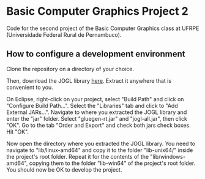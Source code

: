 Basic Computer Graphics Project 2
===========

Code for the second project of the Basic Computer Graphics class at UFRPE (Universidade Federal Rural de Pernambuco).

## How to configure a development environment
Clone the repository on a directory of your choice.

Then, download the JOGL library [here](http://jogamp.org/deployment/jogamp-current/archive/jogamp-all-platforms.7z "JOGAMP.ORG").
Extract it anywhere that is convenient to you.

On Eclipse, right-click on your project, select "Build Path" and click on "Configure Build Path...".
Select the "Libraries" tab and click to "Add External JARs...". Navigate to where you extracted the JOGL library and enter the "jar" folder.
Select "gluegen-rt.jar" and "jogl-all.jar", then click "OK". Go to the tab "Order and Export" and check both jars check boxes.
Hit "OK".

Now open the directory where you extracted the JOGL library. You need to navigate to "lib/linux-amd64" and copy it to the folder "lib-unix64/" inside the project's root folder.
Repeat it for the contents of the "lib/windows-amd64", copying them to the folder "lib-win64" of the project's root folder. You should now be OK to develop the project.
